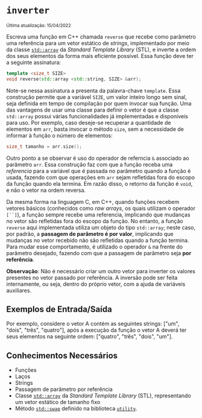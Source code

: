 # `inverter`
<sup>Última atualização: 15/04/2022</sup>

Escreva uma função em C++ chamada `reverse` que recebe como parâmetro uma referência para um vetor estático de *strings*, implementado por meio da classe [`std::array`](https://www.cplusplus.com/reference/array/array/) da *Standard Template Library* (STL), e inverte a ordem dos seus elementos da forma mais eficiente possível. Essa função deve ter a seguinte assinatura:

```c++
template <size_t SIZE>
void reverse(std::array <std::string, SIZE> &arr);
```

Note-se nessa assinatura a presenta da palavra-chave `template`. Essa construção permite que a variável `SIZE`, um valor inteiro longo sem sinal, seja definida em tempo de compilação por quem invocar sua função. Uma das vantagens de usar uma classe para definir o vetor é que a classe `std::array` 
possui várias funcionalidades já implementadas e disponíveis para uso. Por exemplo, caso deseje-se recuperar a quantidade de elementos em `arr`, basta invocar o método `size`, sem a necessidade de informar à função o número de elementos:

```c++
size_t tamanho = arr.size();
```

Outro ponto a se observar é uso do operador de referncia `&` associado ao parâmetro `arr`. Essa construção faz com que a função receba uma *referencia* para a variável que é passada no parâmetro quando a função é usada, fazendo com que operações em `arr` sejam refletidas fora do escopo da função quando ela termina. Em razão disso, o retorno da função é `void`, e não o vetor na ordem reversa.

Da mesma forma na linguagem C, em C++, quando funções recebem vetores básicos (conhecidos como *raw arrays*, os quais utilizam o operador `[``]`), a função sempre recebe uma referencia, implicando que mudanças no vetor são refletidas fora do escopo da função. No entanto, a função `reverse` aqui implementada utiliza um objeto do tipo `std::array`; neste caso, por padrão, a **passagem de parâmetro é por valor**, implicando que mudanças no vetor recebido não são refletidas quando a função termina. Para mudar esse comportamento, é utilizado o operador `&` na frente do parâmetro desejado, fazendo com que a passagem de parâmetro seja **por referência**.

**Observação**: Não é necessário criar um outro vetor para inverter os valores presentes no vetor passado por referência. A inversão pode ser feita internamente, ou seja, dentro do próprio vetor, com a ajuda de variáveis auxiliares.

## Exemplos de Entrada/Saída
Por exemplo, considere o vetor A contém as seguintes strings: \["um", "dois", "três", "quatro"\], após a execução
da função o vetor A deverá ter seus elementos na seguinte ordem: \["quatro", "três", "dois", "um"\].

## Conhecimentos Necessários
- Funções
- Laços
- Strings
- Passagem de parâmetro por referência
- Classe [`std::array`](https://www.cplusplus.com/reference/array/array/) da *Standard Template Library* (STL), representando um vetor estático de tamanho fixo
- Método [`std::swap`](https://www.cplusplus.com/reference/utility/swap/) definido na biblioteca [`utility`](https://www.cplusplus.com/reference/utility/).


